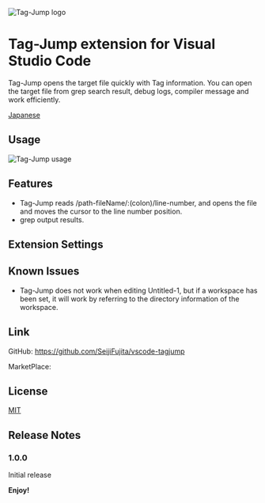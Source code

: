 
![Tag-Jump logo](images/tagjump_logo.svg)
# Tag-Jump extension for Visual Studio Code 

Tag-Jump opens the target file quickly with Tag information.
You can open the target file from grep search result, debug logs, compiler message and work efficiently.

[Japanese](README_JPN.md)

## Usage

![Tag-Jump usage](https://raw.githubusercontent.com/SeijiFujita/vscode-tagjump/master/images/tagjump_usage.gif)
<!-- ![Tag-Jump usage](images/tagjump_usage.gif) -->


## Features

* Tag-Jump reads /path-fileName/:(colon)/line-number, and opens the file and moves the cursor to the line number position.
* grep output results.

<!-- ## Requirements -->

## Extension Settings

## Known Issues

* Tag-Jump does not work when editing Untitled-1, but if a workspace has been set, it will work by referring to the directory information of the workspace.

## Link

GitHub: https://github.com/SeijiFujita/vscode-tagjump

MarketPlace: 

## License

[MIT](LICENSE.txt)

## Release Notes

### 1.0.0

Initial release


**Enjoy!**